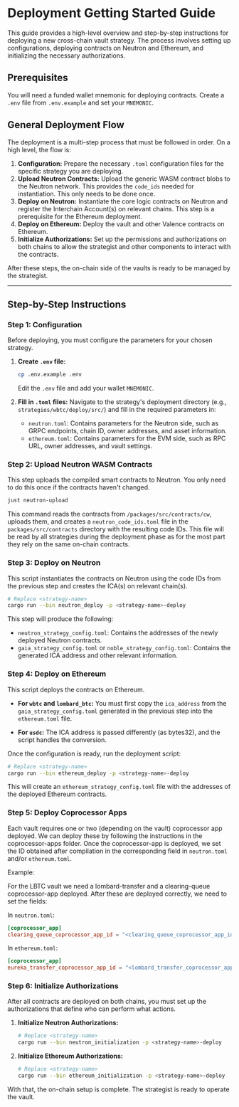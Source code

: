 # Deployment Getting Started Guide

This guide provides a high-level overview and step-by-step instructions for deploying a new cross-chain vault strategy. The process involves setting up configurations, deploying contracts on Neutron and Ethereum, and initializing the necessary authorizations.

## Prerequisites

You will need a funded wallet mnemonic for deploying contracts.
Create a `.env` file from `.env.example` and set your `MNEMONIC`.

## General Deployment Flow

The deployment is a multi-step process that must be followed in order. On a high level, the flow is:

1.  **Configuration:** Prepare the necessary `.toml` configuration files for the specific strategy you are deploying.
2.  **Upload Neutron Contracts:** Upload the generic WASM contract blobs to the Neutron network. This provides the `code_ids` needed for instantiation. This only needs to be done once.
3.  **Deploy on Neutron:** Instantiate the core logic contracts on Neutron and register the Interchain Account(s) on relevant chains. This step is a prerequisite for the Ethereum deployment.
4.  **Deploy on Ethereum:** Deploy the vault and other Valence contracts on Ethereum.
5.  **Initialize Authorizations:** Set up the permissions and authorizations on both chains to allow the strategist and other components to interact with the contracts.

After these steps, the on-chain side of the vaults is ready to be managed by the strategist.

---

## Step-by-Step Instructions

### Step 1: Configuration

Before deploying, you must configure the parameters for your chosen strategy.

1.  **Create `.env` file:**
    ```bash
    cp .env.example .env
    ```
    Edit the `.env` file and add your wallet `MNEMONIC`.

2.  **Fill in `.toml` files:** Navigate to the strategy's deployment directory (e.g., `strategies/wbtc/deploy/src/`) and fill in the required parameters in:
    - `neutron.toml`: Contains parameters for the Neutron side, such as GRPC endpoints, chain ID, owner addresses, and asset information.
    - `ethereum.toml`: Contains parameters for the EVM side, such as RPC URL, owner addresses, and vault settings.

### Step 2: Upload Neutron WASM Contracts

This step uploads the compiled smart contracts to Neutron. You only need to do this once if the contracts haven't changed.

```bash
just neutron-upload
```

This command reads the contracts from `/packages/src/contracts/cw`, uploads them, and creates a `neutron_code_ids.toml` file in the `packages/src/contracts` directory with the resulting code IDs. This file will be read by all strategies during the deployment phase as for the most part they rely on the same on-chain contracts.

### Step 3: Deploy on Neutron

This script instantiates the contracts on Neutron using the code IDs from the previous step and creates the ICA(s) on relevant chain(s).

```bash
# Replace <strategy-name>
cargo run --bin neutron_deploy -p <strategy-name>-deploy
```

This step will produce the following:
- `neutron_strategy_config.toml`: Contains the addresses of the newly deployed Neutron contracts.
- `gaia_strategy_config.toml` or `noble_strategy_config.toml`: Contains the generated ICA address and other relevant information.

### Step 4: Deploy on Ethereum

This script deploys the contracts on Ethereum.

- **For `wbtc` and `lombard_btc`:** You must first copy the `ica_address` from the `gaia_strategy_config.toml` generated in the previous step into the `ethereum.toml` file.

- **For `usdc`:** The ICA address is passed differently (as bytes32), and the script handles the conversion.

Once the configuration is ready, run the deployment script:

```bash
# Replace <strategy-name>
cargo run --bin ethereum_deploy -p <strategy-name>-deploy
```

This will create an `ethereum_strategy_config.toml` file with the addresses of the deployed Ethereum contracts.

### Step 5: Deploy Coprocessor Apps

Each vault requires one or two (depending on the vault) coprocessor app deployed. We can deploy these by following the instructions in the coprocessor-apps folder. Once the coprocessor-app is deployed, we set the ID obtained after compilation in the corresponding field in `neutron.toml` and/or `ethereum.toml`.

Example:

For the LBTC vault we need a lombard-transfer and a clearing-queue coprocessor-app deployed. After these are deployed correctly, we need to set the fields:

In `neutron.toml`:

```toml
[coprocessor_app]
clearing_queue_coprocessor_app_id = "<clearing_queue_coprocessor_app_id>"
```

In `ethereum.toml`:

```toml
[coprocessor_app]
eureka_transfer_coprocessor_app_id = "<lombard_transfer_coprocessor_app_id>"
```

### Step 6: Initialize Authorizations

After all contracts are deployed on both chains, you must set up the authorizations that define who can perform what actions.

1.  **Initialize Neutron Authorizations:**
    ```bash
    # Replace <strategy-name>
    cargo run --bin neutron_initialization -p <strategy-name>-deploy
    ```

2.  **Initialize Ethereum Authorizations:**
    ```bash
    # Replace <strategy-name>
    cargo run --bin ethereum_initialization -p <strategy-name>-deploy
    ```

With that, the on-chain setup is complete. The strategist is ready to operate the vault.
